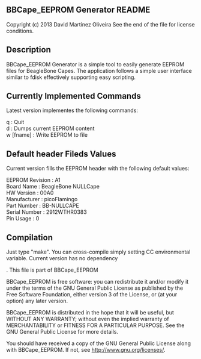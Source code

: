 BBCape_EEPROM Generator README
--------------------------------------------------------------
Copyright (c) 2013 David Martínez Oliveira
See the end of the file for license conditions.

Description
-----------
BBCape_EEPROM Generator is a simple tool to easily generate EEPROM files for BeagleBone Capes. The application follows a simple user interface similar to fdisk effectively supporting easy scripting.

Currently Implemented Commands
------------------------------
Latest version implementes the following commands:

q         : Quit<br>
d         : Dumps current  EEPROM content<br>
w [fname] : Write EEPROM to file<br>

Default header Fileds Values
----------------------------
Current version fills the EEPROM header with the following default values:


EEPROM Revision : A1<br>
Board Name      : BeagleBone NULLCape<br>
HW Version      : 00A0<br>
Manufacturer    : picoFlamingo<br>
Part Number     : BB-NULLCAPE<br>
Serial Number   : 2912WTHR0383<br>
Pin Usage       : 0<br>

Compilation
-----------
Just type "make". You can cross-compile simply setting CC environmental variable. Current version has no dependency

.
This file is part of BBCape_EEPROM

BBCape_EEPROM is free software: you can redistribute it and/or modify
it under the terms of the GNU General Public License as published by
the Free Software Foundation, either version 3 of the License, or
(at your option) any later version.

BBCape_EEPROM is distributed in the hope that it will be useful,
but WITHOUT ANY WARRANTY; without even the implied warranty of
MERCHANTABILITY or FITNESS FOR A PARTICULAR PURPOSE.  See the
GNU General Public License for more details.

You should have received a copy of the GNU General Public License
along with BBCape_EEPROM.  If not, see <http://www.gnu.org/licenses/>.
